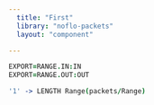 ```yaml
---
  title: "First"
  library: "noflo-packets"
  layout: "component"

---
```


```coffeescript
EXPORT=RANGE.IN:IN
EXPORT=RANGE.OUT:OUT

'1' -> LENGTH Range(packets/Range)

```